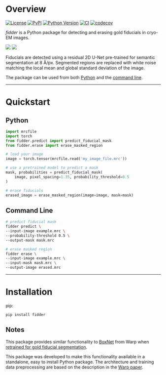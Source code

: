 # Overview

[![License](https://img.shields.io/pypi/l/fidder.svg?color=green)](https://github.com/teamtomo/fidder/raw/main/LICENSE)
[![PyPI](https://img.shields.io/pypi/v/fidder.svg?color=green)](https://pypi.org/project/fidder)
[![Python Version](https://img.shields.io/pypi/pyversions/fidder.svg?color=green)](https://python.org)
[![CI](https://github.com/teamtomo/fidder/actions/workflows/ci.yml/badge.svg)](https://github.com/teamtomo/fidder/actions/workflows/ci.yml)
[![codecov](https://codecov.io/gh/teamtomo/fidder/branch/main/graph/badge.svg)](https://codecov.io/gh/teamtomo/fidder)


*fidder* is a Python package for detecting and erasing gold fiducials in cryo-EM
images.

<script
  defer
  src="https://unpkg.com/img-comparison-slider@7/dist/index.js"
></script>


<img-comparison-slider tabindex="0">
  <img slot="first" src="https://user-images.githubusercontent.com/7307488/205206563-00944ef6-02b9-4830-9e67-86daed9ffffb.png"/>
  <img slot="second" src="https://user-images.githubusercontent.com/7307488/205206583-c9df5cdb-2034-484b-99d2-ce07827e90e3.png" />
</img-comparison-slider>

Fiducials are detected using a residual 2D U-Net pre-trained 
for semantic segmentation at 8 Å/px. Segmented regions are replaced with white 
noise matching the local mean and global standard deviation of the image.

The package can be used from both
[Python](usage/python.md)
and the
[command line](usage/command_line.md).

---

# Quickstart

## Python

```python
import mrcfile
import torch
from fidder.predict import predict_fiducial_mask
from fidder.erase import erase_masked_region

# load your image
image = torch.tensor(mrcfile.read('my_image_file.mrc'))

# use a pretrained model to predict a mask
mask, probabilities = predict_fiducial_mask(
    image, pixel_spacing=1.35, probability_threshold=0.5
)

# erase fiducials
erased_image = erase_masked_region(image=image, mask=mask)
```
## Command Line

```bash
# predict fiducial mask
fidder predict \
--input-image example.mrc \
--probability-threshold 0.5 \
--output-mask mask.mrc

# erase masked region
fidder erase \
--input-image example.mrc \
--input-mask mask.mrc \
--output-image erased.mrc

```

---

# Installation

pip:

```shell
pip install fidder
```

## Notes

This package provides similar functionality to 
[BoxNet](http://www.warpem.com/warp/?page_id=135) from Warp
when 
[retrained for gold fiducial segmentation](http://www.warpem.com/warp/?page_id=137).

This package was developed to make this functionality available in a standalone, 
easy to install Python package. The architecture and training data 
preprocessing are based on the description in the 
[Warp paper](https://doi.org/10.1038/s41592-019-0580-y).
